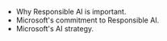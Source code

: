 - Why Responsible AI is important.
- Microsoft's commitment to Responsible AI.
- Microsoft's AI strategy.